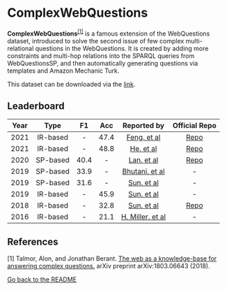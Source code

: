# ComplexWebQuestions 

**ComplexWebQuestions**<sup>[[1]](#myfootnote1)</sup> is a famous extension of the WebQuestions dataset, introduced to solve the second issue of few complex multi-relational questions in the WebQuestions. 
It is created by adding more constraints and multi-hop relations into the SPARQL queries from WebQuestionsSP, and then automatically generating questions via templates and Amazon Mechanic Turk.

This dataset can be downloaded via the [link](https://www.dropbox.com/sh/7pkwkrfnwqhsnpo/AACuu4v3YNkhirzBOeeaHYala). 

## Leaderboard 
| Year | Type | F1 | Acc | Reported by | Official Repo |
|:----:|:----:|:--:|:---:|:-----------:| :-----------: |
| 2021 | IR-based | - | 47.4 | [Feng. et al](https://aclanthology.org/2021.findings-emnlp.159.pdf) | [Repo](https://github.com/RUCKBReasoning/NumKBQA) |
| 2021 | IR-based | - | 48.8 | [He. et al](https://arxiv.org/pdf/2101.03737.pdf) | [Repo](https://github.com/RichardHGL/WSDM2021_NSM) |
| 2020 | SP-based | 40.4 | - | [Lan. et al](https://aclanthology.org/2020.acl-main.91.pdf) | [Repo](https://github.com/lanyunshi/Multi-hopComplexKBQA) |
| 2019 | SP-based | 33.9 | - | [Bhutani. et al](https://dl.acm.org/doi/abs/10.1145/3357384.3358033) | - |
| 2019 | SP-based | 31.6 | - | [Sun. et al](https://arxiv.org/pdf/2003.13956.pdf) | - |
| 2019 | IR-based | - | 45.9 | [Sun. et al](https://arxiv.org/pdf/1904.09537.pdf) | - |
| 2018 | IR-based | - | 32.8 | [Sun. et al](https://arxiv.org/pdf/1809.00782.pdf) | [Repo](https://github.com/OceanskySun/GraftNet) |
| 2016 | IR-based | - | 21.1 | [H. Miller. et al](https://arxiv.org/pdf/1606.03126.pdf) | - |

<!-- | 2022 | IR-based | - | 58.4 | [Zhang. et al](https://arxiv.org/pdf/2202.13296.pdf) | [Repo](https://github.com/RUCKBReasoning/SubgraphRetrievalKBQA) | -->


## References
<a name="myfootnote1">[1]</a> Talmor, Alon, and Jonathan Berant. [The web as a knowledge-base for answering complex questions.](https://arxiv.org/abs/1803.06643) arXiv preprint arXiv:1803.06643 (2018).

[Go back to the README](../README.md)
